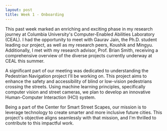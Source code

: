 ```yaml
---
layout: post
title: Week 1 - Onboarding
---
```


This past week marked an enriching and exciting phase in my research journey at Columbia University's Computer-Enabled Abilities Laboratory (CEAL). I had the opportunity to meet with Gaurav Jain, the Ph.D. student leading our project, as well as my research peers, Koushik and Mingyu. Additionally, I met with my research advisor, Prof. Brian Smith, receiving a comprehensive overview of the diverse projects currently underway at CEAL this summer.

A significant part of our meeting was dedicated to understanding the Pedestrian Navigation project I'll be working on. This project aims to enhance the safety and accessibility of blind or low-vision pedestrians crossing the streets. Using machine learning principles, specifically computer vision and street cameras, we plan to develop an innovative Human-Computer Interaction (HCI) system. 

Being a part of the Center for Smart Street Scapes, our mission is to leverage technology to create smarter and more inclusive future cities. This project's objective aligns seamlessly with that mission, and I'm thrilled to contribute to this impactful work.

